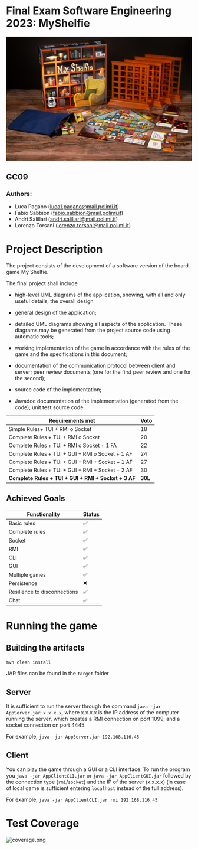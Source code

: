 # Final Exam Software Engineering 2023: MyShelfie
![Display_1.jpg](src%2Fmain%2Fresources%2Fimages%2Fpublisher%2FDisplay_1.jpg)
## GC09
### Authors:
- Luca Pagano (<luca1.pagano@mail.polimi.it>)
- Fabio Sabbion (<fabio.sabbion@mail.polimi.it>)
- Andri Salillari (<andri.salillari@mail.polimi.it>)
- Lorenzo Torsani (<lorenzo.torsani@mail.polimi.it>)

# Project Description

The project consists of the development of a software version of the board game My Shelfie.

The final project shall include
- high-level UML diagrams of the application, showing, with all and only useful details, the overall design

- general design of the application;
- detailed UML diagrams showing all aspects of the application. These diagrams may be generated from the project source code using automatic tools;
- working implementation of the game in accordance with the rules of the game and the specifications in this
  document;
- documentation of the communication protocol between client and server;
  peer review documents (one for the first peer review and one for the second);
- source code of the implementation;
- Javadoc documentation of the implementation (generated from the code);
  unit test source code.


|  Requirements met   | Voto    |
|-----|---------|
Simple Rules+ TUI + RMI o Socket | 18      |
Complete Rules + TUI + RMI o Socket | 20      |
Complete Rules + TUI + RMI o Socket + 1 FA | 22      |
Complete Rules + TUI + GUI + RMI o Socket + 1 AF | 24      |
Complete Rules + TUI + GUI + RMI + Socket + 1 AF | 27      |
Complete Rules + TUI + GUI + RMI + Socket + 2 AF | 30      |
**Complete Rules + TUI + GUI + RMI + Socket + 3 AF** | **30L** |
## Achieved Goals

|  Functionality   | Status  |
|-----|---|
| Basic rules | ✅ 
| Complete rules | ✅ | 
| Socket | ✅ | 
| RMI | ✅ | 
| CLI | ✅ | 
| GUI | ✅ | 
| Multiple games | ✅ 
| Persistence | ❌ |  
| Resilience to disconnections | ✅ |
| Chat | ✅ |

# Running the game
## Building the artifacts
```mvn clean install```

JAR files can be found in the ```target``` folder
## Server
It is sufficient to run the server through the command
```java -jar AppServer.jar x.x.x.x```, where x.x.x.x is the IP address of the computer running the server,  which creates a RMI connection 
on port 1099, and a socket connection on port 4445.

For example, ```java -jar AppServer.jar 192.168.116.45```

## Client
You can play the game through a GUI or a CLI interface. To run the program
you ```java -jar AppClientCLI.jar``` or ```java -jar AppClientGUI.jar``` 
followed by the connection type (```rmi```/```socket```)
and the IP of the server (x.x.x.x) (in case of local game
is sufficient entering ```localhost``` 
instead of the full address).

For example, ```java -jar AppClientCLI.jar rmi 192.168.116.45```

# Test Coverage
![coverage.png](src%2Fmain%2Fresources%2Fimages%2Fscreenshots%2Fcoverage.png)
